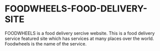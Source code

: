 # FOODWHEELS-FOOD-DELIVERY-SITE
FOODWHEELS is a food delivery sercive website. This is a food delivery service featured site which has services at many places over the world. Foodwheels is the name of the service.
